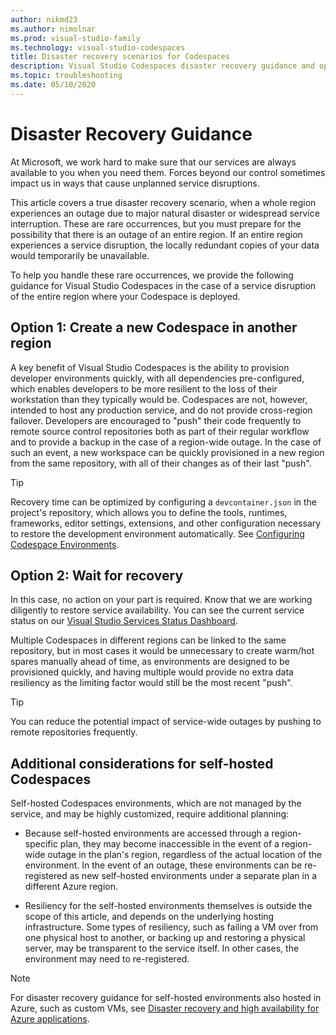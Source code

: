 ```yaml
---
author: nikmd23
ms.author: nimolnar
ms.prod: visual-studio-family
ms.technology: visual-studio-codespaces
title: Disaster recovery scenarios for Codespaces
description: Visual Studio Codespaces disaster recovery guidance and options.
ms.topic: troubleshooting
ms.date: 05/10/2020
---
```


# Disaster Recovery Guidance

At Microsoft, we work hard to make sure that our services are always available to you when you need them. Forces beyond our control sometimes impact us in ways that cause unplanned service disruptions.

This article covers a true disaster recovery scenario, when a whole region experiences an outage due to major natural disaster or widespread service interruption. These are rare occurrences, but you must prepare for the possibility that there is an outage of an entire region. If an entire region experiences a service disruption, the locally redundant copies of your data would temporarily be unavailable.

To help you handle these rare occurrences, we provide the following guidance for Visual Studio Codespaces in the case of a service disruption of the entire region where your Codespace is deployed.

## Option 1: Create a new Codespace in another region

A key benefit of Visual Studio Codespaces is the ability to provision developer environments quickly, with all dependencies pre-configured, which enables developers to be more resilient to the loss of their workstation than they typically would be. Codespaces are not, however, intended to host any production service, and do not provide cross-region failover. Developers are encouraged to "push" their code frequently to remote source control repositories both as part of their regular workflow and to provide a backup in the case of a region-wide outage. In the case of such an event, a new workspace can be quickly provisioned in a new region from the same repository, with all of their changes as of their last "push".

>[!TIP]
> Recovery time can be optimized by configuring a `devcontainer.json` in the project's repository, which allows
> you to define the tools, runtimes, frameworks, editor settings, extensions, and other configuration necessary to restore the development environment automatically. See [Configuring Codespace Environments](../reference/configuring.md).

## Option 2: Wait for recovery

In this case, no action on your part is required. Know that we are working diligently to restore service availability. You can see the current service status on our [Visual Studio Services Status Dashboard](https://vsstatus.visualstudio.com/).

Multiple Codespaces in different regions can be linked to the same repository, but in most cases it would be unnecessary to create warm/hot spares manually ahead of time, as environments are designed to be provisioned quickly, and having multiple would provide no extra data resiliency as the limiting factor would still be the most recent "push".

>[!TIP]
> You can reduce the potential impact of service-wide outages by pushing to remote repositories frequently.

## Additional considerations for self-hosted Codespaces

Self-hosted Codespaces environments, which are not managed by the service, and may be highly customized, require additional planning:

* Because self-hosted environments are accessed through a region-specific plan, they may become inaccessible in the event of a region-wide outage in the plan's region, regardless of the actual location of the environment. In the event of an outage, these environments can be re-registered as new self-hosted environments under a separate plan in a different Azure region.

* Resiliency for the self-hosted environments themselves is outside the scope of this article, and depends on the underlying hosting infrastructure. Some types of resiliency, such as failing a VM over from one physical host to another, or backing up and restoring a physical server, may be transparent to the service itself. In other cases, the environment may need to re-registered.

> [!NOTE]
> For disaster recovery guidance for self-hosted environments also hosted in Azure, such as custom VMs, see [Disaster recovery and high availability for Azure applications](https://docs.microsoft.com/azure/architecture/resiliency/recovery-loss-azure-region).
